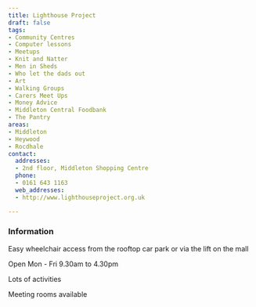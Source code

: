 ```yaml
---
title: Lighthouse Project
draft: false
tags:
- Community Centres
- Computer lessons
- Meetups
- Knit and Natter
- Men in Sheds
- Who let the dads out
- Art
- Walking Groups
- Carers Meet Ups
- Money Advice
- Middleton Central Foodbank
- The Pantry
areas:
- Middleton
- Heywood
- Rocdhale
contact:
  addresses:
  - 2nd floor, Middleton Shopping Centre
  phone:
  - 0161 643 1163
  web_addresses:
  - http://www.lighthouseproject.org.uk

---
```


### Information
Easy wheelchair access from the rooftop car park
or via the lift on the mall

Open Mon - Fri  9.30am to 4.30pm

Lots of activities

Meeting rooms available
